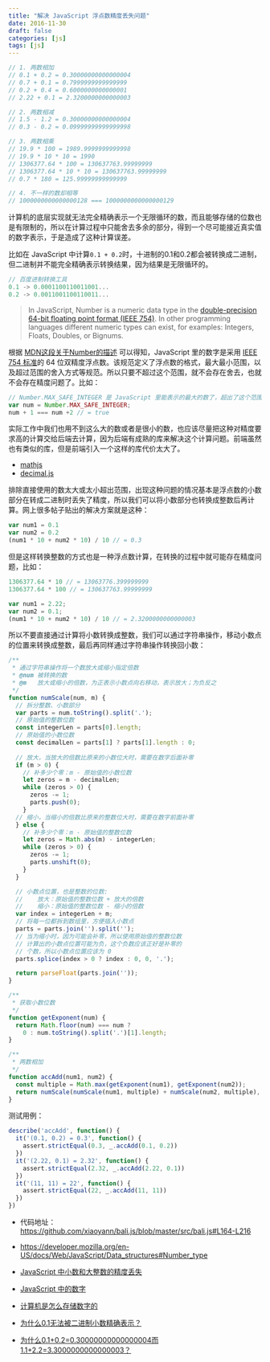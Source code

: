 ```yaml
---
title: "解决 JavaScript 浮点数精度丢失问题"
date: 2016-11-30
draft: false
categories: [js]
tags: [js]
---
```


```js
// 1. 两数相加
// 0.1 + 0.2 = 0.30000000000000004
// 0.7 + 0.1 = 0.7999999999999999
// 0.2 + 0.4 = 0.6000000000000001
// 2.22 + 0.1 = 2.3200000000000003

// 2. 两数相减
// 1.5 - 1.2 = 0.30000000000000004
// 0.3 - 0.2 = 0.09999999999999998

// 3. 两数相乘
// 19.9 * 100 = 1989.9999999999998
// 19.9 * 10 * 10 = 1990
// 1306377.64 * 100 = 130637763.99999999
// 1306377.64 * 10 * 10 = 130637763.99999999
// 0.7 * 180 = 125.99999999999999

// 4. 不一样的数却相等
// 1000000000000000128 === 1000000000000000129
```

计算机的底层实现就无法完全精确表示一个无限循环的数，而且能够存储的位数也是有限制的，所以在计算过程中只能舍去多余的部分，得到一个尽可能接近真实值的数字表示，于是造成了这种计算误差。

比如在 JavaScript 中计算`0.1 + 0.2`时，十进制的0.1和0.2都会被转换成二进制，但二进制并不能完全精确表示转换结果，因为结果是无限循环的。

```js
// 百度进制转换工具
0.1 -> 0.0001100110011001...
0.2 -> 0.0011001100110011...
```

> In JavaScript, Number is a numeric data type in the [double-precision 64-bit floating point format (IEEE 754)](https://zh.wikipedia.org/wiki/IEEE_754). In other programming languages different numeric types can exist, for examples: Integers, Floats, Doubles, or Bignums.

根据 [MDN这段关于Number的描述](https://developer.mozilla.org/en-US/docs/Glossary/Number) 可以得知，JavaScript 里的数字是采用 [IEEE 754 标准](https://zh.wikipedia.org/wiki/IEEE_754)的 64 位双精度浮点数。该规范定义了浮点数的格式，最大最小范围，以及超过范围的舍入方式等规范。所以只要不超过这个范围，就不会存在舍去，也就不会存在精度问题了。比如：

```js
// Number.MAX_SAFE_INTEGER 是 JavaScript 里能表示的最大的数了，超出了这个范围就不能保证计算的准确性了
var num = Number.MAX_SAFE_INTEGER;
num + 1 === num +2 // = true
```

实际工作中我们也用不到这么大的数或者是很小的数，也应该尽量把这种对精度要求高的计算交给后端去计算，因为后端有成熟的库来解决这个计算问题。前端虽然也有类似的库，但是前端引入一个这样的库代价太大了。

* [mathjs](https://github.com/josdejong/mathjs)
* [decimal.js](https://github.com/MikeMcl/decimal.js)

排除直接使用的数太大或太小超出范围，出现这种问题的情况基本是浮点数的小数部分在转成二进制时丢失了精度，所以我们可以将小数部分也转换成整数后再计算。网上很多帖子贴出的解决方案就是这种：


```js
var num1 = 0.1
var num2 = 0.2
(num1 * 10 + num2 * 10) / 10 // = 0.3
```

但是这样转换整数的方式也是一种浮点数计算，在转换的过程中就可能存在精度问题，比如：

```js
1306377.64 * 10 // = 13063776.399999999
1306377.64 * 100 // = 130637763.99999999
```

```js
var num1 = 2.22;
var num2 = 0.1;
(num1 * 10 + num2 * 10) / 10 // = 2.3200000000000003
```

所以不要直接通过计算将小数转换成整数，我们可以通过字符串操作，移动小数点的位置来转换成整数，最后再同样通过字符串操作转换回小数：

```js
/**
 * 通过字符串操作将一个数放大或缩小指定倍数
 * @num 被转换的数
 * @m   放大或缩小的倍数，为正表示小数点向右移动，表示放大；为负反之
 */
function numScale(num, m) {
  // 拆分整数、小数部分
  var parts = num.toString().split('.');
  // 原始值的整数位数
  const integerLen = parts[0].length;
  // 原始值的小数位数
  const decimalLen = parts[1] ? parts[1].length : 0;
  
  // 放大，当放大的倍数比原来的小数位大时，需要在数字后面补零
  if (m > 0) {
    // 补多少个零：m - 原始值的小数位数
    let zeros = m - decimalLen;
    while (zeros > 0) {
      zeros -= 1;
      parts.push(0);
    }
  // 缩小，当缩小的倍数比原来的整数位大时，需要在数字前面补零
  } else {
    // 补多少个零：m - 原始值的整数位数
    let zeros = Math.abs(m) - integerLen;
    while (zeros > 0) {
      zeros -= 1;
      parts.unshift(0);
    }
  }

  // 小数点位置，也是整数的位数: 
  //    放大：原始值的整数位数 + 放大的倍数
  //    缩小：原始值的整数位数 - 缩小的倍数
  var index = integerLen + m;
  // 将每一位都拆到数组里，方便插入小数点
  parts = parts.join('').split('');
  // 当为缩小时，因为可能会补零，所以使用原始值的整数位数
  // 计算出的小数点位置可能为负，这个负数应该正好是补零的
  // 个数，所以小数点位置应该为 0
  parts.splice(index > 0 ? index : 0, 0, '.');

  return parseFloat(parts.join(''));
}
```

```js
/**
 * 获取小数位数
 */
function getExponent(num) {
  return Math.floor(num) === num ?
    0 : num.toString().split('.')[1].length;
}

/**
 * 两数相加
 */
function accAdd(num1, num2) {
  const multiple = Math.max(getExponent(num1), getExponent(num2));
  return numScale(numScale(num1, multiple) + numScale(num2, multiple), multiple * -1);
}
```

测试用例：
```js
describe('accAdd', function() {
  it('(0.1, 0.2) = 0.3', function() {
    assert.strictEqual(0.3, _.accAdd(0.1, 0.2))
  })
  it('(2.22, 0.1) = 2.32', function() {
    assert.strictEqual(2.32, _.accAdd(2.22, 0.1))
  })
  it('(11, 11) = 22', function() {
    assert.strictEqual(22, _.accAdd(11, 11))
  })
})

```

* 代码地址：https://github.com/xiaoyann/bali.js/blob/master/src/bali.js#L164-L216

* https://developer.mozilla.org/en-US/docs/Web/JavaScript/Data_structures#Number_type
* [JavaScript 中小数和大整数的精度丢失](https://lifesinger.wordpress.com/2011/03/07/js-precision/)
* [JavaScript 中的数字](http://web.jobbole.com/74199/)
* [计算机是怎么存储数字的](http://www.jianshu.com/p/d52a542bb363)
* [为什么0.1无法被二进制小数精确表示？](http://www.cnblogs.com/Nobel/archive/2013/04/08/3009162.html)
* [为什么0.1+0.2=0.30000000000000004而1.1+2.2=3.3000000000000003？](https://www.zhihu.com/question/28551135)
